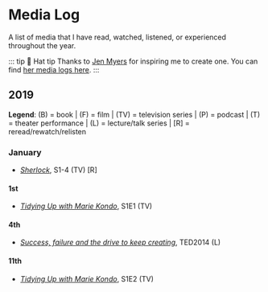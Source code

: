 # Media Log

A list of media that I have read, watched, listened, or experienced throughout the year.

::: tip 🎩 Hat tip 
Thanks to [Jen Myers](https://twitter.com/antiheroine) for inspiring me to create one. You can find [her media logs here](https://jenmyers.net/log/).
:::

## 2019

**Legend**: (B) = book | (F) = film | (TV) = television series | (P) = podcast | (T) = theater performance | (L) = lecture/talk series | [R] = reread/rewatch/relisten

### January

- [*Sherlock*](https://www.bbc.co.uk/programmes/b018ttws), S1-4 (TV) [R]

#### 1st
- [*Tidying Up with Marie Kondo*](https://www.netflix.com/title/80209379), S1E1 (TV)

#### 4th
- [*Success, failure and the drive to keep creating*](https://www.ted.com/talks/elizabeth_gilbert_success_failure_and_the_drive_to_keep_creating), TED2014 (L)

#### 11th
- [*Tidying Up with Marie Kondo*](https://www.netflix.com/title/80209379), S1E2 (TV)